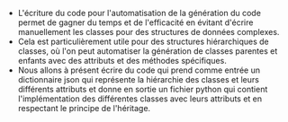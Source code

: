 - L'écriture du code pour l'automatisation de la génération du code permet de gagner du temps et de l'efficacité en évitant d'écrire manuellement les classes pour des structures de données complexes.
- Cela est particulièrement utile pour des structures hiérarchiques de classes, où l'on peut automatiser la génération de classes parentes et enfants avec des attributs et des méthodes spécifiques.
- Nous allons à présent écrire du code qui prend comme entrée un dictionnaire json qui représente la hiérarchie des classes et leurs différents attributs et donne en sortie un fichier python qui contient l'implémentation des différentes classes avec leurs attributs et en respectant le principe de l'héritage.